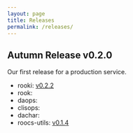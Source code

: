 ```yaml
---
layout: page
title: Releases
permalink: /releases/
---
```



## Autumn Release v0.2.0

Our first release for a production service.

* rooki: [v0.2.2](https://github.com/roocs/rooki/releases/tag/v0.2.2)
* rook:
* daops:
* clisops:
* dachar:
* roocs-utils: [v0.1.4](https://github.com/roocs/roocs-utils/releases/tag/v0.1.4)
